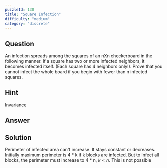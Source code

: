 ```yaml
---
puzzleId: 130
title: "Square Infection"
difficulty: "medium"
category: "discrete"
---
```


## Question
An infection spreads among the squares of an nXn checkerboard in the following manner. If a square has two or more infected neighbors, it becomes infected itself. (Each square has 4 neighbors only!). Prove that you cannot infect the whole board if you begin with fewer than n infected squares.

## Hint
Invariance

## Answer


## Solution
Perimeter of infected area can't increase. It stays constant or decreases. Initially maximum perimeter is 4 * k if k blocks are infected. But to infect all blocks, the perimeter must increase to 4 * n, $k<n$. This is not possible
